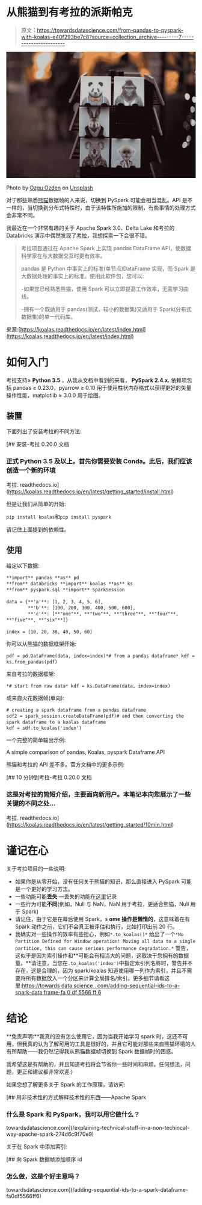 # 从熊猫到有考拉的派斯帕克

> 原文：<https://towardsdatascience.com/from-pandas-to-pyspark-with-koalas-e40f293be7c8?source=collection_archive---------7----------------------->

![](img/26455d3ec084a4747b02a79c6605e8a5.png)

Photo by [Ozgu Ozden](https://unsplash.com/@ozgut?utm_source=medium&utm_medium=referral) on [Unsplash](https://unsplash.com?utm_source=medium&utm_medium=referral)

对于那些熟悉[熊猫](https://pandas.pydata.org)数据帧的人来说，切换到 PySpark 可能会相当混乱。API 是不一样的，当切换到分布式特性时，由于该特性所施加的限制，有些事情的处理方式会非常不同。

我最近在一个非常有趣的关于 Apache Spark 3.0、Delta Lake 和考拉的 Databricks 演示中偶然发现了[考拉](https://github.com/databricks/koalas)，我想探索一下会很不错。

> 考拉项目通过在 Apache Spark 上实现 pandas DataFrame API，使数据科学家在与大数据交互时更有效率。
> 
> pandas 是 Python 中事实上的标准(单节点)DataFrame 实现，而 Spark 是大数据处理的事实上的标准。使用此软件包，您可以:
> 
> -如果您已经熟悉熊猫，使用 Spark 可以立即提高工作效率，无需学习曲线。
> 
> -拥有一个既适用于 pandas(测试，较小的数据集)又适用于 Spark(分布式数据集)的单一代码库。

来源:[https://koalas.readthedocs.io/en/latest/index.html](https://koalas.readthedocs.io/en/latest/index.html)

# **如何入门**

考拉支持≥ **Python 3.5** ，从我从文档中看到的来看， **PySpark 2.4.x.** 依赖项包括 pandas ≥ 0.23.0，pyarrow ≥ 0.10 用于使用柱状内存格式以获得更好的矢量操作性能，matplotlib ≥ 3.0.0 用于绘图。

## 装置

下面列出了安装考拉的不同方法:

 [## 安装-考拉 0.20.0 文档

### 正式 Python 3.5 及以上。首先你需要安装 Conda。此后，我们应该创造一个新的环境

考拉. readthedocs.io](https://koalas.readthedocs.io/en/latest/getting_started/install.html) 

但是让我们从简单的开始:

`pip install koalas`和`pip install pyspark`

请记住上面提到的依赖性。

## 使用

给定以下数据:

```
**import** pandas **as** pd
**from** databricks **import** koalas **as** ks
**from** pyspark.sql **import** SparkSession

data = {**'a'**: [1, 2, 3, 4, 5, 6],
        **'b'**: [100, 200, 300, 400, 500, 600],
        **'c'**: [**"one"**, **"two"**, **"three"**, **"four"**, **"five"**, **"six"**]}

index = [10, 20, 30, 40, 50, 60]
```

你可以从熊猫的数据框架开始:

```
pdf = pd.DataFrame(data, index=index)*# from a pandas dataframe* kdf = ks.from_pandas(pdf)
```

来自考拉的数据框架:

```
*# start from raw data* kdf = ks.DataFrame(data, index=index)
```

或来自火花数据帧(单向):

```
# creating a spark dataframe from a pandas dataframe
sdf2 = spark_session.createDataFrame(pdf)# and then converting the spark dataframe to a koalas dataframe
kdf = sdf.to_koalas('index')
```

一个完整的简单输出示例:

A simple comparison of pandas, Koalas, pyspark Dataframe API

熊猫和考拉的 API 差不多。官方文档中的更多示例:

[](https://koalas.readthedocs.io/en/latest/getting_started/10min.html) [## 10 分钟到考拉-考拉 0.20.0 文档

### 这是对考拉的简短介绍，主要面向新用户。本笔记本向您展示了一些关键的不同之处…

考拉. readthedocs.io](https://koalas.readthedocs.io/en/latest/getting_started/10min.html) 

# 谨记在心

关于考拉项目的一些说明:

*   如果你是从零开始，没有任何关于熊猫的知识，那么直接进入 PySpark 可能是一个更好的学习方法。
*   一些功能可能**丢失** —丢失的功能在[这里](https://github.com/databricks/koalas/tree/master/databricks/koalas/missing)记录
*   一些行为可能**不同**(例如，Null 与 NaN，NaN 用于考拉，更适合熊猫，Null 用于 Spark)
*   请记住，由于它是在幕后使用 Spark，s **ome 操作是懒惰的**，这意味着在有 Spark 动作之前，它们不会真正被评估和执行，比如打印出前 20 行。
*   我确实对一些操作的效率有些担心，例如`*.to_koalas()*` 给出了一个`*No Partition Defined for Window operation! Moving all data to a single partition, this can cause serious performance degradation.*` 警告，这似乎是因为索引操作和**可能会有相当大的问题，这取决于您拥有的数据量。**请注意，当您在`.to_koalas('index')`中指定索引列名称时，警告并不存在，这是合理的，因为 spark/koalas 知道使用哪一列作为索引，并且不需要将所有数据放入一个分区来计算全局排名/索引。更多细节请看这里:[https://towards data science . com/adding-sequential-ids-to-a-spark-data frame-fa 0 df 5566 ff 6](/adding-sequential-ids-to-a-spark-dataframe-fa0df5566ff6)

# **结论**

**免责声明:**我真的没有怎么使用它，因为当我开始学习 spark 时，这还不可用，但我真的认为了解可用的工具是很好的，并且它可能对那些来自熊猫环境的人有所帮助——我仍然记得我从熊猫数据帧切换到 Spark 数据帧时的困惑。

我希望这是有帮助的，并且知道考拉将会节省你一些时间和麻烦。任何想法，问题，更正和建议都非常欢迎:)

如果您想了解更多关于 Spark 的工作原理，请访问:

[](/explaining-technical-stuff-in-a-non-techincal-way-apache-spark-274d6c9f70e9) [## 用非技术性的方式解释技术性的东西——Apache Spark

### 什么是 Spark 和 PySpark，我可以用它做什么？

towardsdatascience.com](/explaining-technical-stuff-in-a-non-techincal-way-apache-spark-274d6c9f70e9) 

关于在 Spark 中添加索引:

[](/adding-sequential-ids-to-a-spark-dataframe-fa0df5566ff6) [## 向 Spark 数据帧添加顺序 id

### 怎么做，这是个好主意吗？

towardsdatascience.com](/adding-sequential-ids-to-a-spark-dataframe-fa0df5566ff6)